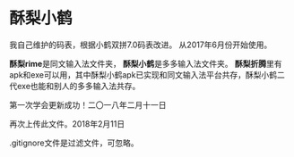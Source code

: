# 酥梨小鹤

我自己维护的码表，根据小鹤双拼7.0码表改进。
从2017年6月份开始使用。

**酥梨rime**是同文输入法文件夹，
**酥梨小鹤**是多多输入法文件夹。
**酥梨折腾**里有apk和exe可以用，其中酥梨小鹤apk已实现和同文输入法平台共存，酥梨小鹤二代exe也能和别人的多多输入法共存。

第一次学会更新成功！二〇一八年二月十一日

再次上传此文件。2018年2月11日

.gitignore文件是过滤文件，可忽略。
